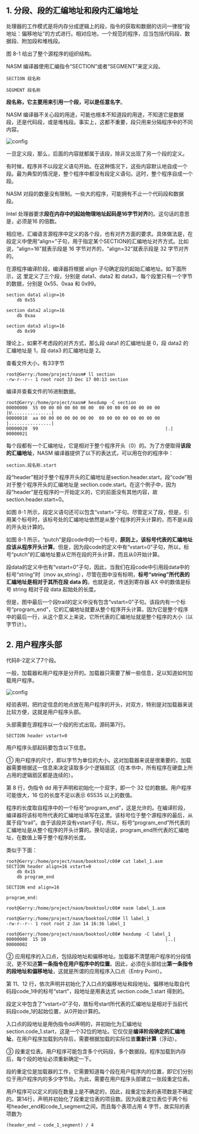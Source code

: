 ## 1. 分段、段的汇编地址和段内汇编地址

处理器的工作模式是将内存分成逻辑上的段，指令的获取和数据的访问一律按“段地址：偏移地址”的方式进行。相对应地，一个规范的程序，应当包括代码段、数据段、附加段和堆栈段。

图 8-1 给出了整个源程序的组织结构。

NASM 编译器使用汇编指令“SECTION”或者“SEGMENT”来定义段。

```
SECTION 段名称
```

```
SEGMENT 段名称
```

**段名称，它主要用来引用一个段，可以是任意名字**。

NASM 编译器不关心段的用途，可能也根本不知道段的用途，不知道它是数据段，还是代码段，或是堆栈段。事实上，这都不重要，段只用来分隔程序中的不同内容。

![config](images/1.png)

一旦定义段，那么，后面的内容就都属于该段，除非又出现了另一个段的定义。

有时候，程序并不以段定义语句开始。在这种情况下，这些内容默认地自成一个段。最为典型的情况是，整个程序中都没有段定义语句。这时，整个程序自成一个段。

NASM 对段的数量没有限制。一些大的程序，可能拥有不止一个代码段和数据段。

Intel 处理器要求**段在内存中的起始物理地址起码是16字节对齐**的。这句话的意思是，必须是16 的倍数。

相应地，汇编语言源程序中定义的各个段，也有对齐方面的要求。具体做法是，在段定义中使用“align=”子句，用于指定某个SECTION的汇编地址对齐方式。比如说，“align=16”就表示段是 16 字节对齐的，“align=32”就表示段是 32 字节对齐的。

在源程序编译阶段，编译器将根据 align 子句确定段的起始汇编地址。如下面所示，这
里定义了三个段，分别是 data1、data2 和 data3，每个段里只有一个字节的数据，分别是 0x55、0xaa 和 0x99。

```
section data1 align=16
    db 0x55
    
section data2 align=16
    db 0xaa

section data3 align=16
    db 0x99
```

理论上，如果不考虑段的对齐方式，那么段 data1 的汇编地址是 0，段 data2 的汇编地址是 1，段 data3 的汇编地址是 2。

查看文件大小，有33字节

```
root@Gerry:/home/project/nasm# ll section
-rw-r--r-- 1 root root 33 Dec 17 00:13 section
```

编译并查看文件的16进制数据。

```
root@Gerry:/home/project/nasm# hexdump -C section
00000000  55 00 00 00 00 00 00 00  00 00 00 00 00 00 00 00  |U...............|
00000010  aa 00 00 00 00 00 00 00  00 00 00 00 00 00 00 00  |................|
00000020  99                                                |.|
00000021
```

每个段都有一个汇编地址，它是相对于整个程序开头（0）的。为了方便取得**该段的汇编地址**，NASM 编译器提供了以下的表达式，可以用在你的程序中：

```
section.段名称.start
```

段“header”相对于整个程序开头的汇编地址是section.header.start，段“code”相对于整个程序开头的汇编地址是 section.code.start。在这个例子中，因为段“header”是在程序的一开始定义的，它的前面没有其他内容，故 section.header.start=0。

如图 8-1 所示，段定义语句还可以包含“vstart=”子句。尽管定义了段，但是，引用某个标号时，该标号处的汇编地址依然是从整个程序的开头计算的，而不是从段的开头处计算的。

如图 8-1 所示，“putch”是段code中的一个标号，**原则上，该标号代表的汇编地址应该从程序开头计算**。但是，因为段code的定义中有“vstart=0”子句，所以，标号“putch”的汇编地址要从它所在段的开头计算，而且从0开始计算。

段data的定义中也有“vstart=0”子句，因此，当我们在段code中引用段data中的标号“string”时（mov ax,string），尽管在图中没有标明，**标号“string”所代表的汇编地址是相对于其所在段 data 的**。也就是说，传送到寄存器 AX 中的数值是标号 string 相对于段 data 起始处的长度。

但是，图中最后一个段trail的定义中没有包含“vstart=0”子句。该段内有一个标号“program_end”，它的汇编地址就要从整个程序开头计算。因为它是整个程序中的最后一行，从这个意义上来说，它所代表的汇编地址就是整个程序的大小（以字节计）。

## 2. 用户程序头部

代码8-2定义了7个段。

一般，加载器和用户程序是分开的。加载器只需要了解一些信息，足以知道如何加载用户程序。

![config](images/2.png)

经验表明，把约定信息的地点放在用户程序的开头，对双方，特别是对加载器来说比较方便，这就是用户程序头部。

头部需要在源程序以一个段的形式出现。源码第7行。

```
SECTION header vstart=0
```

用户程序头部起码要包含以下信息。

① 用户程序的尺寸，即以字节为单位的大小。这对加载器来说是很重要的，加载器需要根据这一信息来决定读取多少个逻辑扇区（在本书中，所有程序在硬盘上所占用的逻辑扇区都是连续的）。

第 8 行，伪指令 dd 用于声明和初始化一个双字，即一个 32 位的数据。用户程序可能很大，16 位的长度不足以表示 65535 以上的数值。

程序的长度取自程序中的一个标号“program\_end”，这是允许的。在编译阶段，编译器将该标号所代表的汇编地址填写在这里。该标号位于整个源程序的最后，从属于段“trail”。由于该段并没有vstart子句，所以，标号“program\_end”所代表的汇编地址是从整个程序的开头计算的。换句话说，program_end所代表的汇编地址，在数值上等于整个程序的长度。

类似于下面：

```
root@Gerry:/home/project/nasm/booktool/c08# cat label_1.asm 
SECTION header align=16 vstart=0
    db 0x15
    db program_end
    
SECTION end align=16

program_end:

root@Gerry:/home/project/nasm/booktool/c08# nasm label_1.asm

root@Gerry:/home/project/nasm/booktool/c08# ll label_1
-rw-r--r-- 1 root root 2 Jan 14 16:36 label_1

root@Gerry:/home/project/nasm/booktool/c08# hexdump -C label_1
00000000  15 10                                             |..|
00000002

```

② 应用程序的入口点，包括段地址和偏移地址。加载器不清楚用户程序的分段情况，更不知道**第一条指令在用户程序中的位置**。因此，必须在头部给出**第一条指令的段地址和偏移地址**，这就是所谓的应用程序入口点（Entry Point）。

第 11、12 行，依次声明并初始化了入口点的偏移地址和段地址。偏移地址取自代码段code\_1中的标号“start”，段地址是用表达式 section.code\_1.start 得到的。

段定义中包含了“vstart=0”子句，故标号start所代表的汇编地址是相对于当前代码段code\_1的起始位置，从0开始计算的。

入口点的段地址是用伪指令dd声明的，并初始化为汇编地址section.code_1.start，这是一个32位的地址。它仅仅是**编译阶段确定的汇编地址**，在用户程序加载到内存后，需要根据加载的实际位置**重新计算**（浮动）。

③ 段重定位表。用户程序可能包含多个代码段，多个数据段。程序加载到内存后，每个段的地址必须重新确定一下。

段的重定位是加载器的工作，它需要知道每个段在用户程序内的位置，即它们分别位于用户程序内的多少字节处。为此，需要在用户程序头部建立一张段重定位表。

用户程序可以定义的段在数量上是不确定的，因此，段重定位表的表项数是不确定的。第14行，声明并初始化了段重定位表的项目数。因为段重定位表位于两个标号header\_end和code\_1_segment之间，而且每个表项占用 4 字节，故实际的表项数为

```
(header_end – code_1_segment) / 4
```